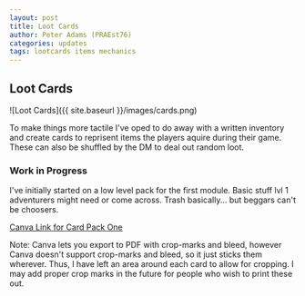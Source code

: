 ```yaml
---
layout: post
title: Loot Cards
author: Peter Adams (PRAEst76)
categories: updates
tags: lootcards items mechanics
---
```

## Loot Cards

![Loot Cards]({{ site.baseurl }}/images/cards.png)

To make things more tactile I've oped to do away with a written inventory and create cards to reprisent items the players aquire during their game. These can also be shuffled by the DM to deal out random loot.

### Work in Progress

I've initially started on a low level pack for the first module. Basic stuff lvl 1 adventurers might need or come across. Trash basically... but beggars can't be choosers.

[Canva Link for Card Pack One](https://www.canva.com/design/DAGwKx_J5Fk/vtpJrH37aBqG3ktHuO6mGw/edit?utm_content=DAGwKx_J5Fk&utm_campaign=designshare&utm_medium=link2&utm_source=sharebutton)

Note: Canva lets you export to PDF with crop-marks and bleed, however Canva doesn't support crop-marks and bleed, so it just sticks them wherever. Thus, I have left an area around each card to allow for cropping. I may add proper crop marks in the future for people who wish to print these out.
